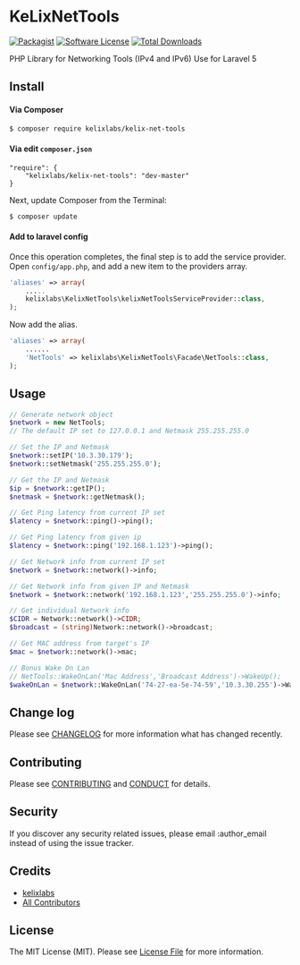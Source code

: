 # KeLixNetTools

[![Packagist][ico-version]][link-packagist]
[![Software License][ico-license]](LICENSE.md)
[![Total Downloads][ico-downloads]][link-downloads]

PHP Library for Networking Tools (IPv4 and IPv6)
Use for Laravel 5

## Install

#### Via Composer

``` bash
$ composer require kelixlabs/kelix-net-tools
```

#### Via edit `composer.json`
	
	"require": {
		"kelixlabs/kelix-net-tools": "dev-master"
	}

Next, update Composer from the Terminal:

``` bash
$ composer update
```

#### Add to laravel config
Once this operation completes, the final step is to add the service provider. Open `config/app.php`, and add a new item to the providers array.

```php
'aliases' => array(
    .....
    kelixlabs\KelixNetTools\kelixNetToolsServiceProvider::class,
);
```

Now add the alias.

```php
'aliases' => array(
    ......
    'NetTools' => kelixlabs\KelixNetTools\Facade\NetTools::class,
);
```


## Usage

``` php
// Generate network object
$network = new NetTools;
// The default IP set to 127.0.0.1 and Netmask 255.255.255.0

// Set the IP and Netmask
$network::setIP('10.3.30.179');
$network::setNetmask('255.255.255.0');

// Get the IP and Netmask
$ip = $network::getIP();
$netmask = $network::getNetmask();

// Get Ping latency from current IP set
$latency = $network::ping()->ping();

// Get Ping latency from given ip
$latency = $network::ping('192.168.1.123')->ping();

// Get Network info from current IP set
$network = $network::network()->info;

// Get Network info from given IP and Netmask
$network = $network::network('192.168.1.123','255.255.255.0')->info;

// Get individual Network info
$CIDR = Network::network()->CIDR;
$broadcast = (string)Network::network()->broadcast;

// Get MAC address from target's IP
$mac = $network::network()->mac;

// Bonus Wake On Lan
// NetTools::WakeOnLan('Mac Address','Broadcast Address')->WakeUp();
$wakeOnLan = $network::WakeOnLan('74-27-ea-5e-74-59','10.3.30.255')->WakeUp();

```

## Change log

Please see [CHANGELOG](CHANGELOG.md) for more information what has changed recently.

## Contributing

Please see [CONTRIBUTING](CONTRIBUTING.md) and [CONDUCT](CONDUCT.md) for details.

## Security

If you discover any security related issues, please email :author_email instead of using the issue tracker.

## Credits

- [kelixlabs][link-author]
- [All Contributors][link-contributors]

## License

The MIT License (MIT). Please see [License File](LICENSE.md) for more information.

[ico-version]: https://img.shields.io/packagist/v/kelixlabs/kelix-net-tools.svg?style=flat-square
[ico-license]: https://img.shields.io/badge/license-MIT-brightgreen.svg?style=flat-square
[ico-travis]: https://img.shields.io/travis/kelixlabs/kelix-net-tools/master.svg?style=flat-square
[ico-downloads]: https://img.shields.io/packagist/dt/kelixlabs/kelix-net-tools.svg?style=flat-square

[link-packagist]: https://packagist.org/packages/kelixlabs/kelix-net-tools
[link-travis]: https://travis-ci.org/kelixlabs/KeLixNetTools
[link-downloads]: https://packagist.org/packages/kelixlabs/kelix-net-tools
[link-author]: https://github.com/kelixlabs
[link-contributors]: ../../contributors
